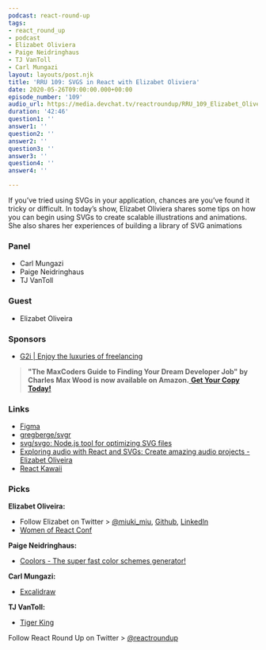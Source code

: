 ```yaml
---
podcast: react-round-up
tags:
- react_round_up
- podcast
- Elizabet Oliviera
- Paige Neidringhaus
- TJ VanToll
- Carl Mungazi
layout: layouts/post.njk
title: 'RRU 109: SVGS in React with Elizabet Oliviera'
date: 2020-05-26T09:00:00.000+00:00
episode_number: '109'
audio_url: https://media.devchat.tv/reactroundup/RRU_109_Elizabet_Oliveira.mp3
duration: '42:46'
question1: ''
answer1: ''
question2: ''
answer2: ''
question3: ''
answer3: ''
question4: ''
answer4: ''

---
```

If you’ve tried using SVGs in your application, chances are you’ve found it tricky or difficult. In today’s show, Elizabet Oliviera shares some tips on how you can begin using SVGs to create scalable illustrations and animations. She also shares her experiences of building a library of SVG animations

### **Panel**

* Carl Mungazi
* Paige Neidringhaus
* TJ VanToll

### **Guest**

* Elizabet Oliveira

### **Sponsors**

* [G2i | Enjoy the luxuries of freelancing](https://www.g2i.co/?utm_source=React_Roundup&utm_medium=Podcast&utm_campaign=DevChat)
> **"The MaxCoders Guide to Finding Your Dream Developer Job" by Charles Max Wood is now available on Amazon.**[ **Get Your Copy Today!**](https://www.amazon.com/gp/product/B081MBL5C9/ref=as_li_ss_tl?ie=UTF8&linkCode=sl1&tag=devchattv-20&linkId=9d61363241636e2546ef46abba198746&language=en_US)

### **Links**

* [Figma](https://www.figma.com/)
* [gregberge/svgr](https://github.com/gregberge/svgr/tree/master/packages/cli)
* [svg/svgo: Node.js tool for optimizing SVG files](https://github.com/svg/svgo)
* [Exploring audio with React and SVGs: Create amazing audio projects - Elizabet Oliveira](https://youtu.be/DjhGQAeHHEY?t=1384)
* [React Kawaii](https://react-kawaii.now.sh/)

### **Picks**

**Elizabet Oliveira:**

* Follow Elizabet on Twitter > [@miuki_miu](https://twitter.com/miuki_miu), [Github](https://github.com/miukimiu), [LinkedIn](https://pt.linkedin.com/in/elizabetoliveira)
* [Women of React Conf](https://womenofreact.com/)

**Paige Neidringhaus:**

* [Coolors - The super fast color schemes generator!](https://coolors.co/)

**Carl Mungazi:**

* [Excalidraw](https://excalidraw.com/)

**TJ VanToll:**

* [Tiger King](https://www.netflix.com/title/81115994)

Follow React Round Up on Twitter > [@reactroundup](https://twitter.com/reactroundup)